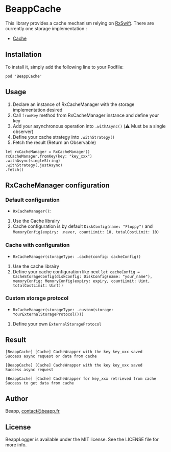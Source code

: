 # BeappCache

This library provides a cache mechanism relying on [RxSwift](https://github.com/ReactiveX/RxSwift).
There are currently one storage implementation :

* [Cache](https://github.com/hyperoslo/Cache)

## Installation

To install it, simply add the following line to your Podfile:

```
pod 'BeappCache'
```

## Usage

1. Declare an instance of RxCacheManager with the storage implementation desired
2. Call `fromKey` method from RxCacheManager instance and define your key
3. Add your asynchronous operation into  `.withAsync()`  (⚠️ Must be a single observer)
4. Define your cache strategy into `.withStrategy()`
5. Fetch the result (Return an Observable)

```
let rxCacheManager = RxCacheManager()
rxCacheManager.fromKey(key: "key_xxx")
.withAsync(singleString)
.withStrategy(.justAsync)
.fetch()
```

## RxCacheManager configuration

### Default configuration
* `RxCacheManager()`: 
1. Use  the Cache librairy
2. Cache configuration is by default `DiskConfig(name: "Floppy")` and `MemoryConfig(expiry: .never, countLimit: 10, totalCostLimit: 10)`

### Cache with configuration
* `RxCacheManager(storageType: .cache(config: cacheConfig))`
1. Use the cache librairy
2. Define your cache configuration like next  `let cacheConfig = CacheStorageConfig(diskConfig: DiskConfig(name: "your_name"), memoryConfig: MemoryConfig(expiry: expiry, countLimit: Uint, totalCostLimit: Uint))`

### Custom storage protocol
* `RxCacheManager(storageType: .custom(storage: YourExternalStorageProtocol()))` 
1. Define your own `ExternalStorageProtocol`

## Result

```
[BeappCache] [Cache] CacheWrapper with the key key_xxx saved
Success async request or data from cache

[BeappCache] [Cache] CacheWrapper with the key key_xxx saved
Success async request

[BeappCache] [Cache] CacheWrapper for key_xxx retrieved from cache
Success to get data from cache
```

## Author

Beapp, contact@beapp.fr

## License

BeappLogger is available under the MIT license. See the LICENSE file for more info.
